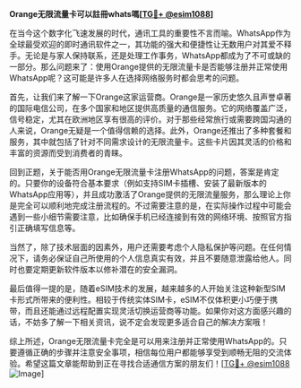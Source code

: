 **Orange无限流量卡可以註冊whats嗎[[TG💪+ @esim1088](https://t.me/s/esim1088)]**

在当今这个数字化飞速发展的时代，通讯工具的重要性不言而喻。WhatsApp作为全球最受欢迎的即时通讯软件之一，其功能的强大和便捷性让无数用户对其爱不释手。无论是与家人保持联系，还是处理工作事务，WhatsApp都成为了不可或缺的一部分。那么问题来了：使用Orange提供的无限流量卡是否能够注册并正常使用WhatsApp呢？这可能是许多人在选择网络服务时都会思考的问题。

首先，让我们来了解一下Orange这家运营商。Orange是一家历史悠久且声誉卓著的国际电信公司，在多个国家和地区提供高质量的通信服务。它的网络覆盖广泛，信号稳定，尤其在欧洲地区享有很高的评价。对于那些经常旅行或需要跨国沟通的人来说，Orange无疑是一个值得信赖的选择。此外，Orange还推出了多种套餐和服务，其中就包括了针对不同需求设计的无限流量卡。这些卡片因其灵活的价格和丰富的资源而受到消费者的青睐。

回到正题，关于能否用Orange无限流量卡注册WhatsApp的问题，答案是肯定的。只要你的设备符合基本要求（例如支持SIM卡插槽、安装了最新版本的WhatsApp应用等），并且成功激活了Orange提供的无限流量服务，那么理论上你是完全可以顺利地完成注册流程的。不过需要注意的是，在实际操作过程中可能会遇到一些小细节需要注意，比如确保手机已经连接到有效的网络环境、按照官方指引正确填写信息等。

当然了，除了技术层面的因素外，用户还需要考虑个人隐私保护等问题。在任何情况下，请务必保证自己所使用的个人信息真实有效，并且不要随意泄露给他人。同时也要定期更新软件版本以修补潜在的安全漏洞。

最后值得一提的是，随着eSIM技术的发展，越来越多的人开始关注这种新型SIM卡形式所带来的便利性。相较于传统实体SIM卡，eSIM不仅体积更小巧便于携带，而且还能通过远程配置实现灵活切换运营商等功能。如果你对这方面感兴趣的话，不妨多了解一下相关资讯，说不定会发现更多适合自己的解决方案哦！

综上所述，Orange无限流量卡完全是可以用来注册并正常使用WhatsApp的。只要遵循正确的步骤并注意安全事项，相信每位用户都能够享受到顺畅无阻的交流体验。希望这篇文章能帮助到正在寻找合适通信方案的朋友们！[[TG💪+ @esim1088](https://t.me/s/esim1088) ![Image](https://i.postimg.cc/4NQfJmqS/Snipaste-2025-05-13-00-14-12.png)]